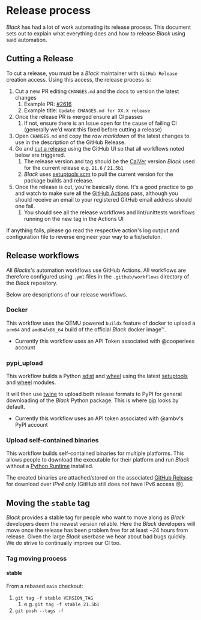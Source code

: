 # Release process

_Black_ has had a lot of work automating its release process. This document sets out to
explain what everything does and how to release _Black_ using said automation.

## Cutting a Release

To cut a release, you must be a _Black_ maintainer with `GitHub Release` creation
access. Using this access, the release process is:

1. Cut a new PR editing `CHANGES.md` and the docs to version the latest changes
   1. Example PR: [#2616](https://github.com/psf/black/pull/2616)
   2. Example title: `Update CHANGES.md for XX.X release`
2. Once the release PR is merged ensure all CI passes
   1. If not, ensure there is an Issue open for the cause of failing CI (generally we'd
      want this fixed before cutting a release)
3. Open `CHANGES.md` and copy the _raw markdown_ of the latest changes to use in the
   description of the GitHub Release.
4. Go and [cut a release](https://github.com/psf/black/releases) using the GitHub UI so
   that all workflows noted below are triggered.
   1. The release version and tag should be the [CalVer](https://calver.org) version
      _Black_ used for the current release e.g. `21.6` / `21.5b1`
   2. _Black_ uses [setuptools scm](https://pypi.org/project/setuptools-scm/) to pull
      the current version for the package builds and release.
5. Once the release is cut, you're basically done. It's a good practice to go and watch
   to make sure all the [GitHub Actions](https://github.com/psf/black/actions) pass,
   although you should receive an email to your registered GitHub email address should
   one fail.
   1. You should see all the release workflows and lint/unittests workflows running on
      the new tag in the Actions UI

If anything fails, please go read the respective action's log output and configuration
file to reverse engineer your way to a fix/soluton.

## Release workflows

All _Blacks_'s automation workflows use GitHub Actions. All workflows are therefore
configured using `.yml` files in the `.github/workflows` directory of the _Black_
repository.

Below are descriptions of our release workflows.

### Docker

This workflow uses the QEMU powered `buildx` feature of docker to upload a `arm64` and
`amd64`/`x86_64` build of the official _Black_ docker image™.

- Currently this workflow uses an API Token associated with @cooperlees account

### pypi_upload

This workflow builds a Python
[sdist](https://docs.python.org/3/distutils/sourcedist.html) and
[wheel](https://pythonwheels.com) using the latest
[setuptools](https://pypi.org/project/setuptools/) and
[wheel](https://pypi.org/project/wheel/) modules.

It will then use [twine](https://pypi.org/project/twine/) to upload both release formats
to PyPI for general downloading of the _Black_ Python package. This is where
[pip](https://pypi.org/project/pip/) looks by default.

- Currently this workflow uses an API token associated with @ambv's PyPI account

### Upload self-contained binaries

This workflow builds self-contained binaries for multiple platforms. This allows people
to download the executable for their platform and run _Black_ without a
[Python Runtime](https://wiki.python.org/moin/PythonImplementations) installed.

The created binaries are attached/stored on the associated
[GitHub Release](https://github.com/psf/black/releases) for download over _IPv4 only_
(GitHub still does not have IPv6 access 😢).

## Moving the `stable` tag

_Black_ provides a stable tag for people who want to move along as _Black_ developers
deem the newest version reliable. Here the _Black_ developers will move once the release
has been problem free for at least ~24 hours from release. Given the large _Black_
userbase we hear about bad bugs quickly. We do strive to continually improve our CI too.

### Tag moving process

#### stable

From a rebased `main` checkout:

1. `git tag -f stable VERSION_TAG`
   1. e.g. `git tag -f stable 21.5b1`
1. `git push --tags -f`
